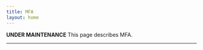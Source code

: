 ```yaml
---
title: MFA
layout: home
---
```


**********UNDER MAINTENANCE**********
This page describes MFA.

----